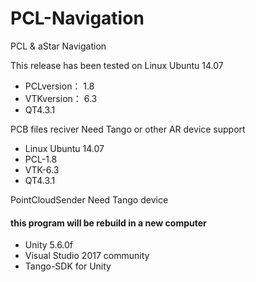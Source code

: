 # PCL-Navigation
PCL &amp; aStar Navigation

This release has been tested on Linux Ubuntu 14.07 
* PCLversion： 1.8 
* VTKversion： 6.3 
* QT4.3.1

PCB files reciver
Need Tango or other AR device support

* Linux Ubuntu 14.07
* PCL-1.8
* VTK-6.3
* QT4.3.1

PointCloudSender
Need Tango device
#### this program will be rebuild in a new computer

* Unity 5.6.0f
* Visual Studio 2017 community
* Tango-SDK for Unity
